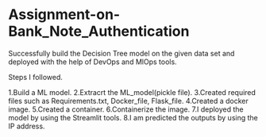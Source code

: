 # Assignment-on-Bank_Note_Authentication
Successfully build the Decision Tree model on the given data set and deployed with the help of DevOps and MlOps tools.


Steps I followed.

 1.Build a ML model.
 2.Extracrt the ML_model(pickle file).
 3.Created required files such as Requirements.txt, Docker_file, Flask_file.
 4.Created a docker image.
 5.Created a container.
 6.Containerize the image.
 7.I deployed the model by using the Streamlit tools.
 8.I am predicted the outputs by using the IP address. 
